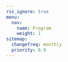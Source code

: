 ```yaml
---
rss_ignore: true
menu:
  nav:
    name: Program
    weight: 1
sitemap:
  changefreq: monthly
  priority: 0.9
---
```

